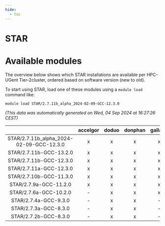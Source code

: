 ```yaml
---
hide:
  - toc
---
```


STAR
====

# Available modules


The overview below shows which STAR installations are available per HPC-UGent Tier-2cluster, ordered based on software version (new to old).

To start using STAR, load one of these modules using a `module load` command like:

```shell
module load STAR/2.7.11b_alpha_2024-02-09-GCC-12.3.0
```

*(This data was automatically generated on Wed, 04 Sep 2024 at 16:27:26 CEST)*  

| |accelgor|doduo|donphan|gallade|joltik|shinx|skitty|
| :---: | :---: | :---: | :---: | :---: | :---: | :---: | :---: |
|STAR/2.7.11b_alpha_2024-02-09-GCC-12.3.0|x|x|x|x|x|x|x|
|STAR/2.7.11b-GCC-13.2.0|x|x|x|x|x|x|x|
|STAR/2.7.11b-GCC-12.3.0|x|x|x|x|x|-|x|
|STAR/2.7.11a-GCC-12.3.0|x|x|x|x|x|-|x|
|STAR/2.7.10b-GCC-11.3.0|x|x|x|x|x|-|x|
|STAR/2.7.9a-GCC-11.2.0|x|x|x|x|x|-|x|
|STAR/2.7.6a-GCC-10.2.0|-|x|x|x|x|-|x|
|STAR/2.7.4a-GCC-9.3.0|-|x|x|-|x|-|-|
|STAR/2.7.3a-GCC-8.3.0|-|x|x|-|x|-|-|
|STAR/2.7.2b-GCC-8.3.0|-|x|x|-|x|-|x|
